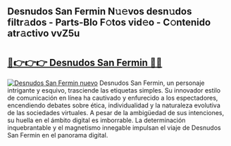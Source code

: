 ## Desnudos San Fermin N𝚞𝚎vos desn𝚞dos filtr𝚊dos - Parts-BIo F𝚘tos vid𝚎o - C𝚘ntenido atr𝚊ctivo vvZ5u

# <h2><a href="http://mbb2vh.tromn.icu/?c=Desnudos+San+Fermin">🔗👉👉👉 Desnudos San Fermin 🔗🔗</a></h2>

[![Desnudos San Fermin nuevo](https://i.imgur.com/pEAQMta.gif)](http://mbb2vh.tromn.icu/?c=Desnudos+San+Fermin)
Desnudos San Fermin, un personaje intrigante y esquivo, trasciende las etiquetas simples. Su innovador estilo de comunicación en línea ha cautivado y enfurecido a los espectadores, encendiendo debates sobre ética, individualidad y la naturaleza evolutiva de las sociedades virtuales. A pesar de la ambigüedad de sus intenciones, su huella en el ámbito digital es imborrable. La determinación inquebrantable y el magnetismo innegable impulsan el viaje de Desnudos San Fermin en el panorama digital.

